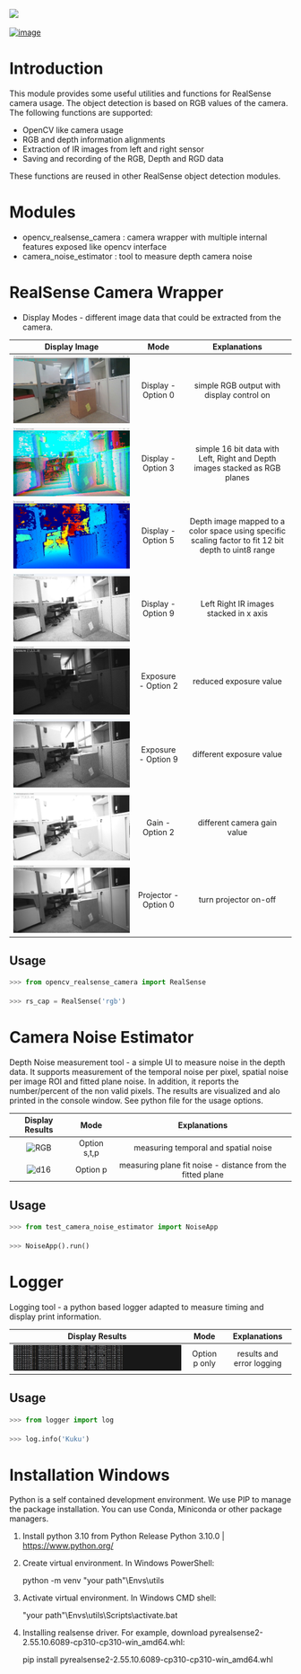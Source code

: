 ![](data/show_examples.jpg)

[![image](https://img.shields.io/pypi/v/scikit-spatial.svg)](https://pypi.python.org/pypi/scikit-spatial)



# Introduction

This module provides some useful utilities and functions for RealSense camera usage.
The object detection is based on RGB values of the camera.
The following functions are supported:

-   OpenCV like camera usage
-   RGB and depth information alignments
-   Extraction of IR images from left and right sensor
-   Saving and recording of the RGB, Depth and RGD data

These functions are reused in other RealSense object detection modules.


# Modules

- opencv_realsense_camera : camera wrapper with multiple internal features exposed like opencv interface 
- camera_noise_estimator  : tool to measure depth camera noise


# RealSense Camera Wrapper

-  Display Modes - different image data that could be extracted from the camera. 

Display Image   | Mode |  Explanations | 
:------------: |  :----------: | :----------: | 
![RGB](doc/cam_rgb_d.jpg) | Display - Option 0 | simple RGB output with display control on | 
![d16](doc/cam_d_3.jpg) |   Display -Option 3 | simple 16  bit data with Left, Right and Depth images stacked as RGB planes | 
![sc1](doc/cam_d_5.jpg) |   Display - Option 5 | Depth image mapped to a color space using specific scaling factor to fit 12 bit depth to uint8 range | 
![ii2](doc/cam_d_9.jpg) |   Display - Option 9 | Left Right IR images stacked in x axis | 
![ii2](doc/cam_e_2.jpg) |   Exposure - Option 2 | reduced exposure value | 
![ii2](doc/cam_e_9.jpg) |   Exposure - Option 9 | different exposure value | 
![ii2](doc/cam_g_5.jpg) |   Gain - Option 2 | different camera gain value | 
![ii2](doc/cam_p_0.jpg) |   Projector - Option 0 | turn projector on-off | 

## Usage

```py
>>> from opencv_realsense_camera import RealSense

>>> rs_cap = RealSense('rgb')

```

# Camera Noise Estimator

Depth Noise measurement tool - a simple UI to measure noise in the depth data. It supports measurement of the temporal noise per pixel, spatial noise per image ROI and fitted plane noise. In addition, it reports the number/percent of the non valid pixels. The results are visualized and alo printed in the console window. 
See python file for the usage options.


Display Results   | Mode |  Explanations | 
:------------: |  :----------: | :----------: | 
![RGB](doc/noise_measure_stp.gif) | Option s,t,p | measuring temporal and spatial noise | 
![d16](doc/noise_measure.gif)  |    Option p | measuring plane fit noise - distance from the fitted plane | 


## Usage

```py
>>> from test_camera_noise_estimator import NoiseApp

>>> NoiseApp().run()

```

# Logger

Logging tool - a python based logger adapted to measure timing and display print information.


Display Results   | Mode |  Explanations | 
:------------: |  :----------: | :----------: | 
![sc1](doc/noise_error_log.jpg) |   Option p only | results and error logging | 


## Usage

```py
>>> from logger import log

>>> log.info('Kuku')

```

# Installation Windows

Python is a self contained development environment. We use PIP to manage the package installation.
You can use Conda, Miniconda or other package managers.

1. Install python 3.10 from Python Release Python 3.10.0 | <https://www.python.org/>

2. Create virtual environment. In Windows PowerShell:

    python -m venv "your path"\Envs\utils

3. Activate virtual environment. In Windows CMD shell:

    "your path"\Envs\utils\Scripts\activate.bat

4. Installing realsense driver. For example, download pyrealsense2-2.55.10.6089-cp310-cp310-win_amd64.whl:

    pip install pyrealsense2-2.55.10.6089-cp310-cp310-win_amd64.whl


